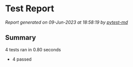 # Test Report

*Report generated on 09-Jun-2023 at 18:58:19 by [pytest-md]*

[pytest-md]: https://github.com/hackebrot/pytest-md

## Summary

4 tests ran in 0.80 seconds

- 4 passed
